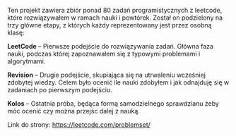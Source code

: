 Ten projekt zawiera zbiór ponad 80 zadań programistycznych z leetcode, które rozwiązywałem w ramach nauki i powtórek. Został on podzielony na trzy główne etapy, z których każdy reprezentowany jest przez osobną klasę:

**LeetCode** – Pierwsze podejście do rozwiązywania zadań. Główna faza nauki, podczas której zapoznawałem się z typowymi problemami i algorytmami.

**Revision** – Drugie podejście, skupiająca się na utrwaleniu wcześniej zdobytej wiedzy. Celem było ocenić ile nauki zdobyłem i jak odnajduję się w zadaniach po pierwszym podejściu.

**Kolos** – Ostatnia próba, będąca formą samodzielnego sprawdzianu żeby móc ocenić czy można przejśc dalej z nauką.

Link do strony:
https://leetcode.com/problemset/
